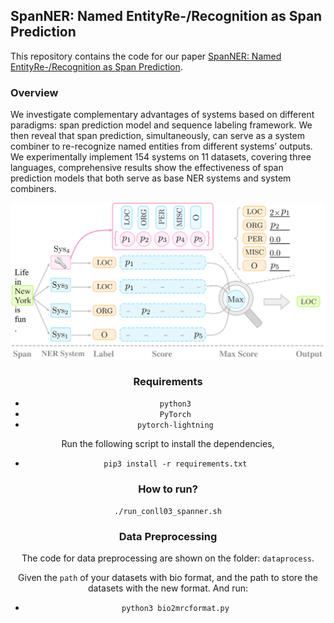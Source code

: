 ## SpanNER: Named EntityRe-/Recognition as Span Prediction

This repository contains the code for our paper [SpanNER: Named EntityRe-/Recognition as Span Prediction](https://arxiv.org/pdf/2106.00641v1.pdf).

### Overview

We investigate complementary advantages of systems based on different paradigms: span prediction model and sequence labeling framework. We then reveal that span prediction, simultaneously, can serve as a system combiner to re-recognize named entities from different systems’ outputs. We experimentally implement 154 systems on 11
datasets, covering three languages, comprehensive results show the effectiveness of span prediction models that both serve as base NER systems and system combiners.

<!-- Two roles of span prediction models (boxes in blue): 
* as a base NER system 
* as a system combiner. -->

<div  align="center">
 <img src="pic/spanner.png" width = "600" alt="d" align=center />
<div>


### Requirements

- `python3`
- `PyTorch`
- `pytorch-lightning`

Run the following script to install the dependencies,
- `pip3 install -r requirements.txt`


### How to run?

`./run_conll03_spanner.sh`


### Data Preprocessing

The code for data preprocessing are shown on the folder: `dataprocess`.

Given the `path` of your datasets with bio format, and the path to store the datasets with the new format. And run:
- `python3 bio2mrcformat.py`




